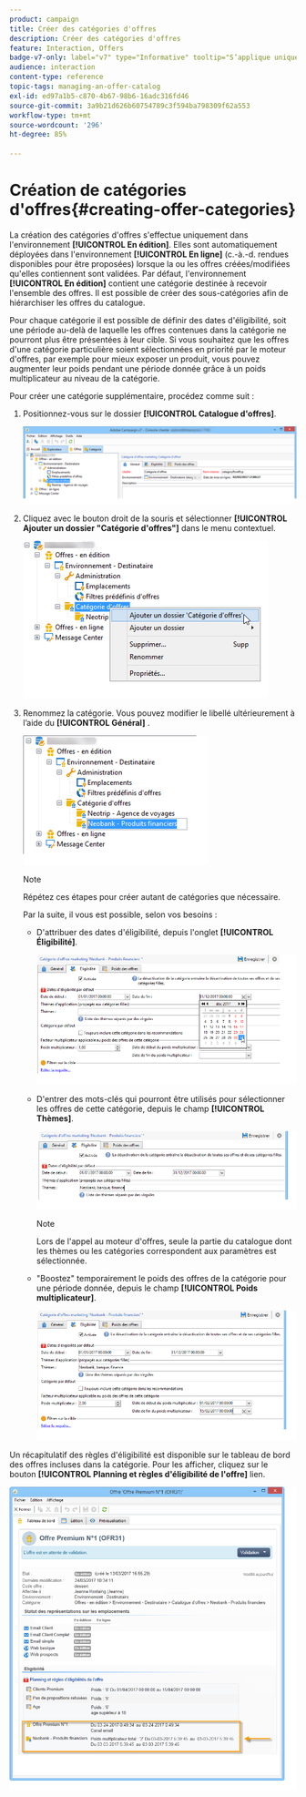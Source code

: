 ```yaml
---
product: campaign
title: Créer des catégories d'offres
description: Créer des catégories d'offres
feature: Interaction, Offers
badge-v7-only: label="v7" type="Informative" tooltip="S’applique uniquement à Campaign Classic v7"
audience: interaction
content-type: reference
topic-tags: managing-an-offer-catalog
exl-id: ed97a1b5-c870-4b67-98b6-16adc316fd46
source-git-commit: 3a9b21d626b60754789c3f594ba798309f62a553
workflow-type: tm+mt
source-wordcount: '296'
ht-degree: 85%

---
```


# Création de catégories d&#39;offres{#creating-offer-categories}



La création des catégories d&#39;offres s&#39;effectue uniquement dans l&#39;environnement **[!UICONTROL En édition]**. Elles sont automatiquement déployées dans l&#39;environnement **[!UICONTROL En ligne]** (c.-à.-d. rendues disponibles pour être proposées) lorsque la ou les offres créées/modifiées qu&#39;elles contiennent sont validées. Par défaut, l&#39;environnement **[!UICONTROL En édition]** contient une catégorie destinée à recevoir l&#39;ensemble des offres. Il est possible de créer des sous-catégories afin de hiérarchiser les offres du catalogue.

Pour chaque catégorie il est possible de définir des dates d&#39;éligibilité, soit une période au-delà de laquelle les offres contenues dans la catégorie ne pourront plus être présentées à leur cible. Si vous souhaitez que les offres d&#39;une catégorie particulière soient sélectionnées en priorité par le moteur d&#39;offres, par exemple pour mieux exposer un produit, vous pouvez augmenter leur poids pendant une période donnée grâce à un poids multiplicateur au niveau de la catégorie.

Pour créer une catégorie supplémentaire, procédez comme suit :

1. Positionnez-vous sur le dossier **[!UICONTROL Catalogue d&#39;offres]**.

   ![](assets/offer_cat_create_001.png)

1. Cliquez avec le bouton droit de la souris et sélectionner **[!UICONTROL Ajouter un dossier &quot;Catégorie d&#39;offres&quot;]** dans le menu contextuel.

   ![](assets/offer_cat_create_002.png)

1. Renommez la catégorie. Vous pouvez modifier le libellé ultérieurement à l’aide du **[!UICONTROL Général]** .

   ![](assets/offer_cat_create_003.png)

   >[!NOTE]
   >
   >Répétez ces étapes pour créer autant de catégories que nécessaire.

   Par la suite, il vous est possible, selon vos besoins :

   * D&#39;attribuer des dates d&#39;éligibilité, depuis l&#39;onglet **[!UICONTROL Éligibilité]**.

     ![](assets/offer_cat_create_004.png)

   * D&#39;entrer des mots-clés qui pourront être utilisés pour sélectionner les offres de cette catégorie, depuis le champ **[!UICONTROL Thèmes]**.

     ![](assets/offer_cat_create_005.png)

     >[!NOTE]
     >
     >Lors de l&#39;appel au moteur d&#39;offres, seule la partie du catalogue dont les thèmes ou les catégories correspondent aux paramètres est sélectionnée.

   * &quot;Boostez&quot; temporairement le poids des offres de la catégorie pour une période donnée, depuis le champ **[!UICONTROL Poids multiplicateur]**.

     ![](assets/offer_cat_create_006.png)

Un récapitulatif des règles d&#39;éligibilité est disponible sur le tableau de bord des offres incluses dans la catégorie. Pour les afficher, cliquez sur le bouton **[!UICONTROL Planning et règles d&#39;éligibilité de l&#39;offre]** lien.

![](assets/offer_create_006.png)
